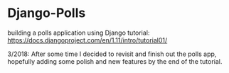 # Django-Polls
building a polls application using Django
tutorial: https://docs.djangoproject.com/en/1.11/intro/tutorial01/

3/2018: 
After some time I decided to revisit and finish out the polls app, hopefully adding some polish and new features by the end of the tutorial. 

